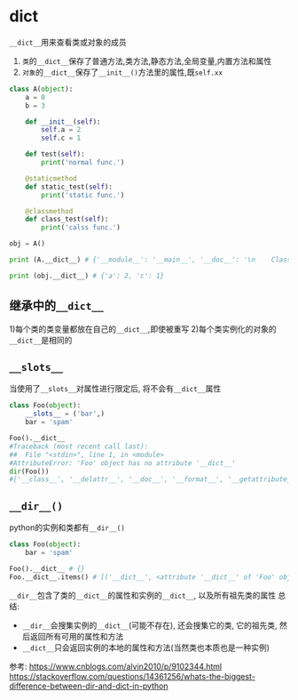 # __dict__




`__dict__`用来查看类或对象的成员
1. `类`的`__dict__`保存了普通方法,类方法,静态方法,全局变量,内置方法和属性
2. `对象`的`__dict__`保存了`__init__()`方法里的属性,既`self.xx`
```python
class A(object):
    a = 0
    b = 3

    def __init__(self):
        self.a = 2
        self.c = 1

    def test(self):
        print('normal func.')

    @staticmethod
    def static_test(self):
        print('static func.')

    @classmethod
    def class_test(self):
        print('calss func.')

obj = A()

print (A.__dict__) # {'__module__': '__main__', '__doc__': '\n    Class A.\n    ', 'a': 0, 'b': 3, '__init__': <function A.__init__ at 0x0000022BAC955730>, 'test': <function A.test at 0x0000022BAC9557B8>, 'static_test': <staticmethod object at 0x0000022BAC953C88>, 'class_test': <classmethod object at 0x0000022BAC953CF8>, '__dict__': <attribute '__dict__' of 'A' objects>, '__weakref__': <attribute '__weakref__' of 'A' objects>}

print (obj.__dict__) # {'a': 2, 'c': 1}
```

## 继承中的`__dict__`
1)每个类的类变量都放在自己的`__dict__`,即使被重写
2)每个类实例化的对象的`__dict__`是相同的


## `__slots__`
当使用了`__slots__`对属性进行限定后, 将不会有`__dict__`属性
```py
class Foo(object):
    __slots__ = ('bar',)
    bar = 'spam'

Foo().__dict__
#Traceback (most recent call last):
##  File "<stdin>", line 1, in <module>
#AttributeError: 'Foo' object has no attribute '__dict__'
dir(Foo())
#['__class__', '__delattr__', '__doc__', '__format__', '__getattribute__', '__hash__', '__init__', '__module__', '__new__', '__reduce__', '__reduce_ex__', '__repr__', '__setattr__', '__sizeof__', '__slots__', '__str__', '__subclasshook__', 'bar']
```

## `__dir__()`
python的实例和类都有`__dir__()`
```py
class Foo(object):
    bar = 'spam'

Foo().__dict__ # {}
Foo.__dict__.items() # [('__dict__', <attribute '__dict__' of 'Foo' objects>), ('__weakref__', <attribute '__weakref__' of 'Foo' objects>), ('__module__', '__main__'), ('bar', 'spam'), ('__doc__', None)]
```
`__dir__`包含了类的`__dict__`的属性和实例的`__dict__`, 以及所有祖先类的属性
总结:
- `__dir__`会搜集实例的`__dict__`(可能不存在), 还会搜集它的类, 它的祖先类, 然后返回所有可用的属性和方法
- `__dict__`只会返回实例的本地的属性和方法(当然类也本质也是一种实例)




参考:
https://www.cnblogs.com/alvin2010/p/9102344.html
https://stackoverflow.com/questions/14361256/whats-the-biggest-difference-between-dir-and-dict-in-python